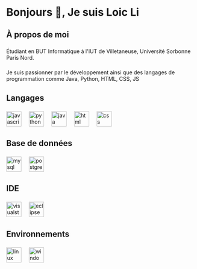 <h1 align="left">Bonjours 👋, Je suis Loic Li</h1>

###

<h2 align="left">À propos de moi</h2>

###

<p align="left">Étudiant en BUT Informatique à l'IUT de Villetaneuse, Université Sorbonne Paris Nord.</p>

###

<p align="left">Je suis passionner par le développement ainsi que des langages de programmation comme Java, Python, HTML, CSS, JS</p>

###

<h2 align="left">Langages</h2>

###

<div align="left">
  <img src="https://cdn.jsdelivr.net/gh/devicons/devicon/icons/javascript/javascript-original.svg" height="40" alt="javascript logo"  />
  <img width="12" />
  <img src="https://cdn.jsdelivr.net/gh/devicons/devicon/icons/python/python-original.svg" height="40" alt="python logo"  />
  <img width="12" />
  <img src="https://cdn.jsdelivr.net/gh/devicons/devicon/icons/java/java-original.svg" height="40" alt="java logo"  />
  <img width="12" />
  <img src="https://upload.wikimedia.org/wikipedia/commons/6/61/HTML5_logo_and_wordmark.svg" height="40" alt="html logo"  />
  <img width="12" />
  <img src="https://upload.wikimedia.org/wikipedia/commons/d/d5/CSS3_logo_and_wordmark.svg" height="40" alt="css logo"  />
  <img width="12" />
</div>

###

<h2 align="left">Base de données</h2>

###

<div align="left">
  <img src="https://cdn.jsdelivr.net/gh/devicons/devicon/icons/mysql/mysql-original.svg" height="40" alt="mysql logo"  />
  <img width="12" />
  <img src="https://cdn.jsdelivr.net/gh/devicons/devicon/icons/postgresql/postgresql-original.svg" height="40" alt="postgresql logo"  />
</div>

###

<h2 align="left">IDE</h2>

###

<div align="left">
  <img src="https://upload.wikimedia.org/wikipedia/commons/9/9a/Visual_Studio_Code_1.35_icon.svg" height="40" alt="visualstudiocode logo"  />
  <img width="12" />
  <img src="https://cdn.freebiesupply.com/logos/large/2x/eclipse-11-logo-png-transparent.png" height="40" alt="eclipse logo"  />
  <img width="12" />
</div>

###

<h2 align="left">Environnements</h2>

###

<div align="left">
  <img src="https://cdn.jsdelivr.net/gh/devicons/devicon/icons/linux/linux-original.svg" height="40" alt="linux logo"  />
  <img width="12" />
  <img src="https://cdn.jsdelivr.net/gh/devicons/devicon/icons/windows8/windows8-original.svg" height="40" alt="windows8 logo"  />
</div>

###
